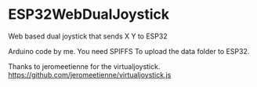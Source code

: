 # ESP32WebDualJoystick
Web based dual joystick that sends X Y to ESP32

Arduino code by me.
You need SPIFFS To upload the data folder to ESP32.

Thanks to jeromeetienne for the virtualjoystick. https://github.com/jeromeetienne/virtualjoystick.js
